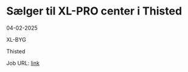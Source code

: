 # Sælger til XL-PRO center i Thisted
04-02-2025

XL-BYG

Thisted

Job URL: [link](https://app.elvium.com/da/positions/29250/job_posting?referer_host=www.jobindex.dk)


